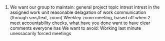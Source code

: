 1) We want our group to maintain:
	general project topic intrest
	intrest in the assigned work unit 
	reasonable delagation of work
	communication (through sms/text, zoom)
		Weekley zoom meeting, based off when 2 meet
		accountability checks, what have you done
	want to have clear comments
	everyone has 
We want to avoid:
	Working last minute
	unessacarily forced meetings
	
